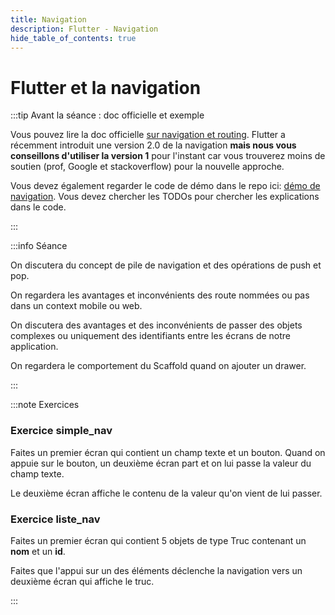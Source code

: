```yaml
---
title: Navigation
description: Flutter - Navigation
hide_table_of_contents: true
---
```


# Flutter et la navigation

<Row>

<Column>

:::tip Avant la séance : doc officielle et exemple

Vous pouvez lire la doc officielle [sur navigation et routing](https://flutter.dev/docs/development/ui/navigation). Flutter a récemment introduit une version 2.0 de la navigation **mais nous vous conseillons d'utiliser la version 1** pour l'instant car vous trouverez moins de soutien (prof, Google et stackoverflow) pour la nouvelle approche.

Vous devez également regarder le code de démo dans le repo ici: [démo de navigation](https://github.com/departement-info-cem/5N6-mobile-2-Nouveau/tree/main/code/navigation). Vous devez chercher les TODOs pour chercher les explications dans le code.

:::

</Column>

<Column>

:::info Séance

On discutera du concept de pile de navigation et des opérations de push et pop.

On regardera les avantages et inconvénients des route nommées ou pas dans un context mobile ou web.

On discutera des avantages et des inconvénients de passer des objets complexes ou uniquement des identifiants entre les écrans de notre application.

On regardera le comportement du Scaffold quand on ajouter un drawer.

:::

</Column>

</Row>

:::note Exercices

### Exercice simple_nav

Faites un premier écran qui contient un champ texte et un bouton. Quand on appuie sur le bouton, un deuxième écran part et on lui passe la valeur du champ texte.

Le deuxième écran affiche le contenu de la valeur qu'on vient de lui passer.

### Exercice liste_nav

Faites un premier écran qui contient 5 objets de type Truc contenant un **nom** et un **id**.

Faites que l'appui sur un des éléments déclenche la navigation vers un deuxième écran qui affiche le truc.

:::
